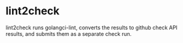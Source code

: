 # lint2check

lint2check runs golangci-lint, converts the results to github check API
results, and submits them as a separate check run.